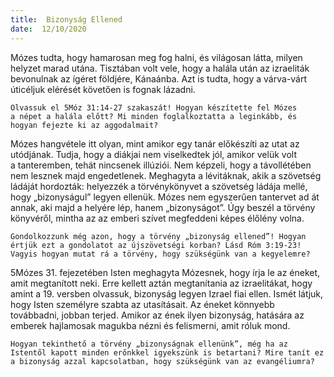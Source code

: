 ```yaml
---
title:  Bizonyság Ellened
date:  12/10/2020
---
```


Mózes tudta, hogy hamarosan meg fog halni, és világosan látta, milyen helyzet marad utána. Tisztában volt vele, hogy a halála után az izraeliták bevonulnak az ígéret földjére, Kánaánba. Azt is tudta, hogy a várva-várt úticéljuk elérését követően is fognak lázadni.

`Olvassuk el 5Móz 31:14-27 szakaszát! Hogyan készítette fel Mózes a népet a halála előtt? Mi minden foglalkoztatta a leginkább, és hogyan fejezte ki az aggodalmait?`

Mózes hangvétele itt olyan, mint amikor egy tanár előkészíti az utat az utódjának. Tudja, hogy a diákjai nem viselkedtek jól, amikor velük volt a tanteremben, tehát nincsenek illúziói. Nem képzeli, hogy a távollétében nem lesznek majd engedetlenek. Meghagyta a lévitáknak, akik a szövetség ládáját hordozták: helyezzék a törvénykönyvet a szövetség ládája mellé, hogy „bizonyságul” legyen ellenük. Mózes nem egyszerűen tantervet ad át annak, aki majd a helyére lép, hanem „bizonyságot”. Úgy beszél a törvény könyvéről, mintha az az emberi szívet megfeddeni képes élőlény volna.

`Gondolkozzunk még azon, hogy a törvény „bizonyság ellened”! Hogyan értjük ezt a gondolatot az újszövetségi korban? Lásd Róm 3:19-23! Vagyis hogyan mutat rá a törvény, hogy szükségünk van a kegyelemre?`

5Mózes 31. fejezetében Isten meghagyta Mózesnek, hogy írja le az éneket, amit megtanított neki. Erre kellett aztán megtanítania az izraelitákat, hogy amint a 19. versben olvassuk, bizonyság legyen Izrael fiai ellen. Ismét látjuk, hogy Isten személyre szabta az utasításait. Az éneket könnyebb továbbadni, jobban terjed. Amikor az ének ilyen bizonyság, hatására az emberek hajlamosak magukba nézni és felismerni, amit róluk mond.

`Hogyan tekinthető a törvény „bizonyságnak ellenünk”, még ha az Istentől kapott minden erőnkkel igyekszünk is betartani? Mire tanít ez a bizonyság azzal kapcsolatban, hogy szükségünk van az evangéliumra?`